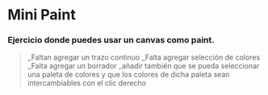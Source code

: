 # Mini Paint

### Ejercicio donde puedes usar un canvas como paint.


>_Faltan agregar un trazo continuo
>_Falta agregar selección de colores
>_Falta agregar un borrador
>_añadir también que se pueda seleccionar una paleta de colores y que los colores de dicha paleta sean intercambiables con el clic derecho